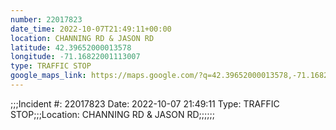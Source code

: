 ```yaml
---
number: 22017823
date_time: 2022-10-07T21:49:11+00:00
location: CHANNING RD & JASON RD
latitude: 42.39652000013578
longitude: -71.16822001113007
type: TRAFFIC STOP
google_maps_link: https://maps.google.com/?q=42.39652000013578,-71.16822001113007
---
```


;;;Incident #: 22017823  Date: 2022-10-07 21:49:11   Type: TRAFFIC STOP;;;Location: CHANNING RD & JASON RD;;;;;;
